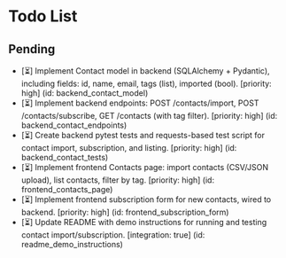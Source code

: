 # Todo List

## Pending

- [⏳] Implement Contact model in backend (SQLAlchemy + Pydantic), including fields: id, name, email, tags (list), imported (bool). [priority: high] (id: backend_contact_model)
- [⏳] Implement backend endpoints: POST /contacts/import, POST /contacts/subscribe, GET /contacts (with tag filter). [priority: high] (id: backend_contact_endpoints)
- [⏳] Create backend pytest tests and requests-based test script for contact import, subscription, and listing. [priority: high] (id: backend_contact_tests)
- [⏳] Implement frontend Contacts page: import contacts (CSV/JSON upload), list contacts, filter by tag. [priority: high] (id: frontend_contacts_page)
- [⏳] Implement frontend subscription form for new contacts, wired to backend. [priority: high] (id: frontend_subscription_form)
- [⏳] Update README with demo instructions for running and testing contact import/subscription. [integration: true] (id: readme_demo_instructions)

